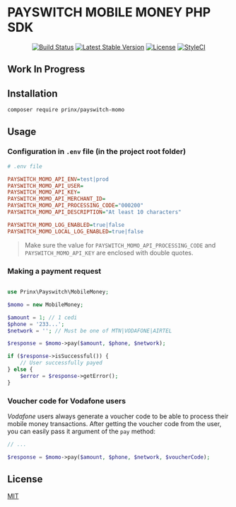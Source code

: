 # PAYSWITCH MOBILE MONEY PHP SDK

<p align="center">
<a href="https://travis-ci.com/prinx/payswitch-momo-php"><img src="https://travis-ci.com/prinx/payswitch-momo-php.svg?branch=main" alt="Build Status"></a>
<a href="https://packagist.org/packages/prinx/payswitch-momo"><img src="https://poser.pugx.org/prinx/payswitch-momo/v/stable.svg" alt="Latest Stable Version"></a>
<a href="https://packagist.org/packages/prinx/payswitch-momo"><img src="https://poser.pugx.org/prinx/payswitch-momo/license.svg" alt="License"></a>
<a href="https://github.styleci.io/repos/359152941?branch=main"><img src="https://github.styleci.io/repos/359152941/shield?style=flat&branch=main" alt="StyleCI"></a>

## Work In Progress

## Installation

```shell
composer require prinx/payswitch-momo
```

## Usage

### Configuration in `.env` file (in the project root folder)

```ini
# .env file

PAYSWITCH_MOMO_API_ENV=test|prod
PAYSWITCH_MOMO_API_USER=
PAYSWITCH_MOMO_API_KEY=
PAYSWITCH_MOMO_API_MERCHANT_ID=
PAYSWITCH_MOMO_API_PROCESSING_CODE="000200"
PAYSWITCH_MOMO_API_DESCRIPTION="At least 10 characters"

PAYSWITCH_MOMO_LOG_ENABLED=true|false
PAYSWITCH_MOMO_LOCAL_LOG_ENABLED=true|false
```

> Make sure the value for `PAYSWITCH_MOMO_API_PROCESSING_CODE` and `PAYSWITCH_MOMO_API_KEY` are enclosed with double quotes.

### Making a payment request

```php

use Prinx\Payswitch\MobileMoney;

$momo = new MobileMoney;

$amount = 1; // 1 cedi
$phone = '233...';
$network = ''; // Must be one of MTN|VODAFONE|AIRTEL

$response = $momo->pay($amount, $phone, $network);

if ($response->isSuccessful()) {
    // User successfully payed
} else {
    $error = $response->getError();
}
```

### Voucher code for Vodafone users

_Vodafone_ users always generate a voucher code to be able to process their mobile money transactions. After getting the voucher code from the user, you can easily pass it argument of the `pay` method:

```php
// ...

$response = $momo->pay($amount, $phone, $network, $voucherCode);
```

## License

[MIT](LICENSE)
